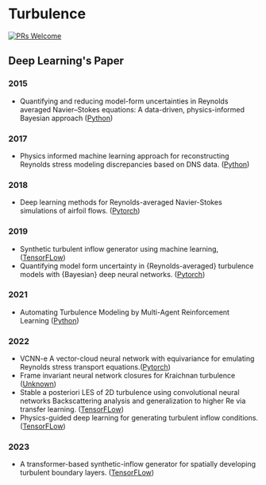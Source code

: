 # Turbulence

[![PRs Welcome](https://img.shields.io/badge/PRs-welcome-brightgreen.svg?style=flat-square)](http://makeapullrequest.com)


## Deep Learning's Paper

### 2015
* Quantifying and reducing model-form uncertainties in Reynolds averaged Navier–Stokes equations: A data-driven, physics-informed Bayesian approach ([Python](https://github.com/xiaoh/data-driven-rans-modeling))

### 2017
* Physics informed machine learning approach for reconstructing Reynolds stress modeling discrepancies based on DNS data. ([Python](https://github.com/xiaoh/turbulence-modeling-PIML))

### 2018
* Deep learning methods for Reynolds-averaged Navier-Stokes simulations of airfoil flows. ([Pytorch](https://github.com/thunil/Deep-Flow-Prediction))

### 2019
* Synthetic turbulent inflow generator using machine learning, ([TensorFLow](https://github.com/kfukami/MLTG_PRFluids2019))
* Quantifying model form uncertainty in {Reynolds-averaged} turbulence models with {Bayesian} deep neural networks. ([Pytorch](https://github.com/cics-nd/rans-uncertainty))

### 2021
* Automating Turbulence Modeling by Multi-Agent Reinforcement Learning ([Python](https://github.com/cselab/MARL_LES))

### 2022
* VCNN-e A vector-cloud neural network with equivariance for emulating Reynolds stress transport equations.([Pytorch](https://github.com/xuhuizhou-vt/VCNN-nonlocal-constitutive-model))
* Frame invariant neural network closures for Kraichnan turbulence ([Unknown](https://github.com/surajp92/FI-CNN))
* Stable a posteriori LES of 2D turbulence using convolutional neural networks Backscattering analysis and generalization to higher Re via transfer learning. ([TensorFLow](https://github.com/envfluids/2D-DDP))
* Physics-guided deep learning for generating turbulent inflow conditions. ([TensorFLow](https://fluids.pusan.ac.kr/bbs/fluids/16534/922956/artclView.do))

### 2023
* A transformer-based synthetic-inflow generator for spatially developing turbulent boundary layers. ([TensorFLow](https://fluids.pusan.ac.kr/bbs/fluids/16534/935713/artclView.do))







